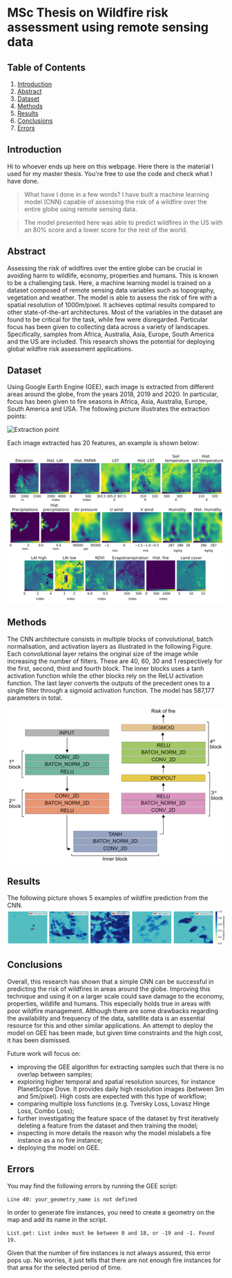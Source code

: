# MSc Thesis on Wildfire risk assessment using remote sensing data

## Table of Contents
1. [Introduction](#introduction)
2. [Abstract](#abstract)
3. [Dataset](#dataset)
4. [Methods](#methods)
5. [Results](#results)
6. [Conclusions](#conclusions)
7. [Errors](#errors)

## Introduction
Hi to whoever ends up here on this webpage. Here there is the material I used for my master thesis. You're free to use the code and check what I have done. 
> What have I done in a few words? I have built a machine learning model (CNN) capable of assessing the risk of a wildfire over the entire globe using remote sensing data.

> The model presented here was able to predict wildfires in the US with an 80% score and a lower score for the rest of the world.

## Abstract
Assessing the risk of wildfires over the entire globe can be crucial in avoiding harm to wildlife, economy, properties and humans. This is known to be a challenging task. Here, a machine learning model is trained on a dataset composed of remote sensing data variables such as topography, vegetation and weather. The model is able to assess the risk of fire with a spatial resolution of 1000m/pixel. It achieves optimal results compared to other state-of-the-art architectures. Most of the variables in the dataset are found to be critical for the task, while few were disregarded. Particular focus has been given to collecting data across a variety of landscapes. Specifically, samples from Africa, Australia, Asia, Europe, South America and the US are included. This research shows the potential for deploying global wildfire risk assessment applications.

## Dataset
Using Google Earth Engine (GEE), each image is extracted from different areas around the globe, from the years 2018, 2019 and 2020. In particular, focus has been given to fire seasons in Africa, Asia, Australia, Europe, South America and USA. The following picture illustrates the extraction points:

![Extraction point](images/extractions2.png)

Each image extracted has 20 features, an example is shown below:

![Features example](images/dataset_features.png)

## Methods
The CNN architecture consists in multiple blocks of convolutional, batch normalisation, and activation layers as illustrated in the following Figure. Each convolutional layer retains the original size of the image while increasing the number of filters. These are 40, 60, 30 and 1 respectively for the first, second, third and fourth block. The inner blocks uses a tanh activation function while the other blocks rely on the ReLU activation function. The last layer converts the outputs of the precedent ones to a single filter through a sigmoid activation function. The model has 587,177 parameters in total.

![CNN model](images/model_cnn.png)

## Results
The following picture shows 5 examples of wildfire prediction from the CNN.
![Prediction result](images/results.png)

## Conclusions
Overall, this research has shown that a simple CNN can be successful in predicting the risk of wildfires in areas around the globe. Improving this technique and using it on a larger scale could save damage to the economy, properties, wildlife and humans. This especially holds true in areas with poor wildfire management. Although there are some drawbacks regarding the availability and frequency of the data, satellite data is an essential resource for this and other similar applications. An attempt to deploy the model on GEE has been made, but given time constraints and the high cost, it has been dismissed.

Future work will focus on:
- improving the GEE algorithm for extracting samples such that there is no overlap between samples;
- exploring higher temporal and spatial resolution sources, for instance PlanetScope Dove. It provides daily high resolution images (between 3m and 5m/pixel). High costs are expected with this type of workflow;
- comparing multiple loss functions (e.g. Tversky Loss, Lovasz Hinge Loss, Combo Loss);
- further investigating the feature space of the dataset by first iteratively deleting a feature from the dataset and then training the model;
- inspecting in more details the reason why the model mislabels a fire instance as a no fire instance;
- deploying the model on GEE.

## Errors

You may find the following errors by running the GEE script:

```
Line 40: your_geometry_name is not defined
```
In order to generate fire instances, you need to create a geometry on the map and add its name in the script.


```
List.get: List index must be between 0 and 18, or -19 and -1. Found 19.
```
Given that the number of fire instances is not always assured, this error pops up. No worries, it just tells that there are not enough fire instances for that area for the selected period of time.
